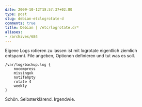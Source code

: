 ```yaml
---
date: 2009-10-12T18:57:37+02:00
type: post
slug: debian-etclogrotate-d
comments: true
title: Debian | /etc/logrotate.d/*
aliases:
- /archives/684
---
```


Eigene Logs rotieren zu lassen ist mit logrotate eigentlich ziemlich entspannt.
File angeben, Optionen definieren und tut was es soll.

```
/var/log/backup.log {
    nocompress
    missingok
    notifempty
    rotate 4
    weekly
}
```

Schön. Selbsterklärend. Irgendwie.
